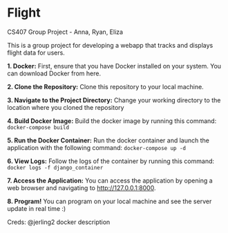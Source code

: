 # Flight
CS407 Group Project - Anna, Ryan, Eliza

This is a group project for developing a webapp that tracks and displays flight data for users.

**1. Docker:** First, ensure that you have Docker installed on your system. You can download Docker from here.

**2. Clone the Repository:** Clone this repository to your local machine.

**3. Navigate to the Project Directory:** Change your working directory to the location where you cloned the repository

**4. Build Docker Image:** Build the docker image by running this command:
```docker-compose build```

**5. Run the Docker Container:** Run the docker container and launch the application with the following command:
```docker-compose up -d```

**6. View Logs:** Follow the logs of the container by running this command:
```docker logs -f django_container```

**7. Access the Application:** You can access the application by opening a web browser and navigating to http://127.0.0.1:8000.

**8. Program!** You can program on your local machine and see the server update in real time :)

Creds: @jerling2 docker description

